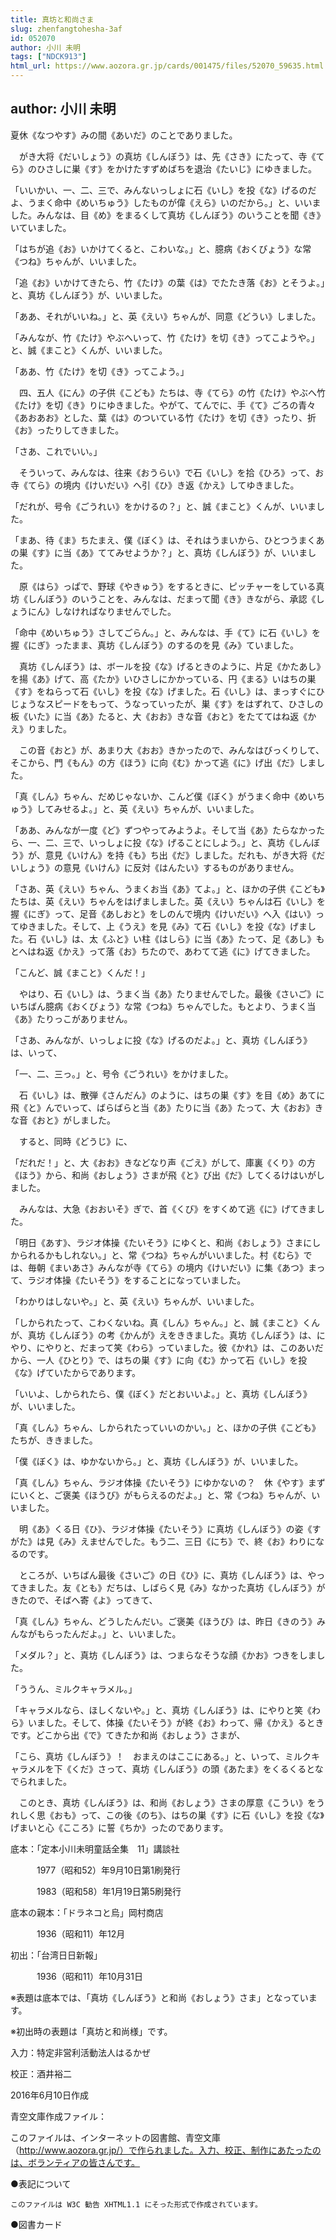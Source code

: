 ```yaml
---
title: 真坊と和尚さま
slug: zhenfangtohesha-3af
id: 052070
author: 小川 未明
tags: ["NDCK913"]
html_url: https://www.aozora.gr.jp/cards/001475/files/52070_59635.html
---
```


## author: 小川 未明

夏休《なつやす》みの間《あいだ》のことでありました。

　がき大将《だいしょう》の真坊《しんぼう》は、先《さき》にたって、寺《てら》のひさしに巣《す》をかけたすずめばちを退治《たいじ》にゆきました。

「いいかい、一、二、三で、みんないっしょに石《いし》を投《な》げるのだよ、うまく命中《めいちゅう》したものが偉《えら》いのだから。」と、いいました。みんなは、目《め》をまるくして真坊《しんぼう》のいうことを聞《き》いていました。

「はちが追《お》いかけてくると、こわいな。」と、臆病《おくびょう》な常《つね》ちゃんが、いいました。

「追《お》いかけてきたら、竹《たけ》の葉《は》でたたき落《お》とそうよ。」と、真坊《しんぼう》が、いいました。

「ああ、それがいいね。」と、英《えい》ちゃんが、同意《どうい》しました。

「みんなが、竹《たけ》やぶへいって、竹《たけ》を切《き》ってこようや。」と、誠《まこと》くんが、いいました。

「ああ、竹《たけ》を切《き》ってこよう。」

　四、五人《にん》の子供《こども》たちは、寺《てら》の竹《たけ》やぶへ竹《たけ》を切《き》りにゆきました。やがて、てんでに、手《て》ごろの青々《あおあお》とした、葉《は》のついている竹《たけ》を切《き》ったり、折《お》ったりしてきました。

「さあ、これでいい。」

　そういって、みんなは、往来《おうらい》で石《いし》を拾《ひろ》って、お寺《てら》の境内《けいだい》へ引《ひ》き返《かえ》してゆきました。

「だれが、号令《ごうれい》をかけるの？」と、誠《まこと》くんが、いいました。

「まあ、待《ま》ちたまえ、僕《ぼく》は、それはうまいから、ひとつうまくあの巣《す》に当《あ》ててみせようか？」と、真坊《しんぼう》が、いいました。

　原《はら》っぱで、野球《やきゅう》をするときに、ピッチャーをしている真坊《しんぼう》のいうことを、みんなは、だまって聞《き》きながら、承認《しょうにん》しなければなりませんでした。

「命中《めいちゅう》さしてごらん。」と、みんなは、手《て》に石《いし》を握《にぎ》ったまま、真坊《しんぼう》のするのを見《み》ていました。

　真坊《しんぼう》は、ボールを投《な》げるときのように、片足《かたあし》を揚《あ》げて、高《たか》いひさしにかかっている、円《まる》いはちの巣《す》をねらって石《いし》を投《な》げました。石《いし》は、まっすぐにひじょうなスピードをもって、うなっていったが、巣《す》をはずれて、ひさしの板《いた》に当《あ》たると、大《おお》きな音《おと》をたててはね返《かえ》りました。

　この音《おと》が、あまり大《おお》きかったので、みんなはびっくりして、そこから、門《もん》の方《ほう》に向《む》かって逃《に》げ出《だ》しました。

「真《しん》ちゃん、だめじゃないか、こんど僕《ぼく》がうまく命中《めいちゅう》してみせるよ。」と、英《えい》ちゃんが、いいました。

「ああ、みんなが一度《ど》ずつやってみようよ。そして当《あ》たらなかったら、一、二、三で、いっしょに投《な》げることにしよう。」と、真坊《しんぼう》が、意見《いけん》を持《も》ち出《だ》しました。だれも、がき大将《だいしょう》の意見《いけん》に反対《はんたい》するものがありません。

「さあ、英《えい》ちゃん、うまくお当《あ》てよ。」と、ほかの子供《こども》たちは、英《えい》ちゃんをはげましました。英《えい》ちゃんは石《いし》を握《にぎ》って、足音《あしおと》をしのんで境内《けいだい》へ入《はい》ってゆきました。そして、上《うえ》を見《み》て石《いし》を投《な》げました。石《いし》は、太《ふと》い柱《はしら》に当《あ》たって、足《あし》もとへはね返《かえ》って落《お》ちたので、あわてて逃《に》げてきました。

「こんど、誠《まこと》くんだ！」

　やはり、石《いし》は、うまく当《あ》たりませんでした。最後《さいご》にいちばん臆病《おくびょう》な常《つね》ちゃんでした。もとより、うまく当《あ》たりっこがありません。

「さあ、みんなが、いっしょに投《な》げるのだよ。」と、真坊《しんぼう》は、いって、

「一、二、三っ。」と、号令《ごうれい》をかけました。

　石《いし》は、散弾《さんだん》のように、はちの巣《す》を目《め》あてに飛《と》んでいって、ばらばらと当《あ》たりに当《あ》たって、大《おお》きな音《おと》がしました。

　すると、同時《どうじ》に、

「だれだ！」と、大《おお》きなどなり声《ごえ》がして、庫裏《くり》の方《ほう》から、和尚《おしょう》さまが飛《と》び出《だ》してくるけはいがしました。

　みんなは、大急《おおいそ》ぎで、首《くび》をすくめて逃《に》げてきました。

「明日《あす》、ラジオ体操《たいそう》にゆくと、和尚《おしょう》さまにしかられるかもしれない。」と、常《つね》ちゃんがいいました。村《むら》では、毎朝《まいあさ》みんなが寺《てら》の境内《けいだい》に集《あつ》まって、ラジオ体操《たいそう》をすることになっていました。

「わかりはしないや。」と、英《えい》ちゃんが、いいました。

「しかられたって、こわくないね。真《しん》ちゃん。」と、誠《まこと》くんが、真坊《しんぼう》の考《かんが》えをききました。真坊《しんぼう》は、にやり、にやりと、だまって笑《わら》っていました。彼《かれ》は、このあいだから、一人《ひとり》で、はちの巣《す》に向《む》かって石《いし》を投《な》げていたからであります。

「いいよ、しかられたら、僕《ぼく》だとおいいよ。」と、真坊《しんぼう》が、いいました。

「真《しん》ちゃん、しかられたっていいのかい。」と、ほかの子供《こども》たちが、ききました。

「僕《ぼく》は、ゆかないから。」と、真坊《しんぼう》が、いいました。

「真《しん》ちゃん、ラジオ体操《たいそう》にゆかないの？　休《やす》まずにいくと、ご褒美《ほうび》がもらえるのだよ。」と、常《つね》ちゃんが、いいました。

　明《あ》くる日《ひ》、ラジオ体操《たいそう》に真坊《しんぼう》の姿《すがた》は見《み》えませんでした。もう二、三日《にち》で、終《お》わりになるのです。

　ところが、いちばん最後《さいご》の日《ひ》に、真坊《しんぼう》は、やってきました。友《とも》だちは、しばらく見《み》なかった真坊《しんぼう》がきたので、そばへ寄《よ》ってきて、

「真《しん》ちゃん、どうしたんだい。ご褒美《ほうび》は、昨日《きのう》みんながもらったんだよ。」と、いいました。

「メダル？」と、真坊《しんぼう》は、つまらなそうな顔《かお》つきをしました。

「ううん、ミルクキャラメル。」

「キャラメルなら、ほしくないや。」と、真坊《しんぼう》は、にやりと笑《わら》いました。そして、体操《たいそう》が終《お》わって、帰《かえ》るときです。どこから出《で》てきたか和尚《おしょう》さまが、

「こら、真坊《しんぼう》！　おまえのはここにある。」と、いって、ミルクキャラメルを下《くだ》さって、真坊《しんぼう》の頭《あたま》をくるくるとなでられました。

　このとき、真坊《しんぼう》は、和尚《おしょう》さまの厚意《こうい》をうれしく思《おも》って、この後《のち》、はちの巣《す》に石《いし》を投《な》げまいと心《こころ》に誓《ちか》ったのであります。













底本：「定本小川未明童話全集　11」講談社

　　　1977（昭和52）年9月10日第1刷発行

　　　1983（昭和58）年1月19日第5刷発行

底本の親本：「ドラネコと烏」岡村商店

　　　1936（昭和11）年12月

初出：「台湾日日新報」

　　　1936（昭和11）年10月31日

※表題は底本では、「真坊《しんぼう》と和尚《おしょう》さま」となっています。

※初出時の表題は「真坊と和尚様」です。

入力：特定非営利活動法人はるかぜ

校正：酒井裕二

2016年6月10日作成

青空文庫作成ファイル：

このファイルは、インターネットの図書館、青空文庫（http://www.aozora.gr.jp/）で作られました。入力、校正、制作にあたったのは、ボランティアの皆さんです。











●表記について


	このファイルは W3C 勧告 XHTML1.1 にそった形式で作成されています。







●図書カード